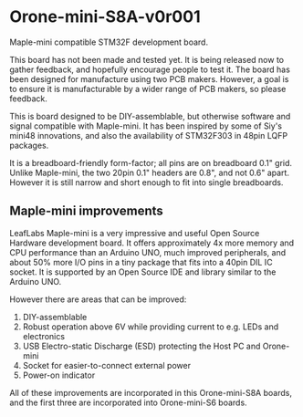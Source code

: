 Orone-mini-S8A-v0r001
=====================

Maple-mini compatible STM32F development board. 

This board has not been made and tested yet. It is being released now to gather feedback, and hopefully encourage people to test it. The board has been designed for manufacture using two PCB makers. However, a goal is to ensure it is manufacturable by a wider range of PCB makers, so please feedback.

This is board designed to be DIY-assemblable, but otherwise software and signal compatible with Maple-mini. It has been inspired by some of Siy's mini48 innovations, and also the availability of STM32F303 in 48pin LQFP packages.

It is a breadboard-friendly form-factor; all pins are on breadboard 0.1" grid. Unlike Maple-mini, the two 20pin 0.1" headers are 0.8", and not 0.6" apart. However it is still narrow and short enough to fit into single breadboards.


Maple-mini improvements
-----------------------
LeafLabs Maple-mini is a very impressive and useful Open Source Hardware development board. It offers approximately 4x more memory and CPU performance than an Arduino UNO, much improved peripherals, and about 50% more I/O pins in a tiny package that fits into a 40pin DIL IC socket. It is supported by an Open Source IDE and library similar to the Arduino UNO. 

However there are areas that can be improved:  
1.	DIY-assemblable  
2.	Robust operation above 6V while providing current to e.g. LEDs and electronics  
3.	USB Electro-static Discharge (ESD) protecting the Host PC and Orone-mini  
4.	Socket for easier-to-connect external power  
5.	Power-on indicator  

All of these improvements are incorporated in this Orone-mini-S8A boards, and the first three are incorporated into Orone-mini-S6 boards.
